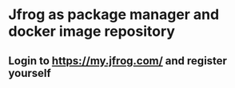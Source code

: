 # Jfrog as package manager and docker image repository


## Login to **https://my.jfrog.com/** and register yourself
